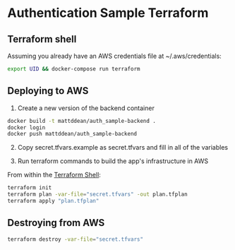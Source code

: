 # Authentication Sample Terraform

## Terraform shell

Assuming you already have an AWS credentials file at ~/.aws/credentials:

```bash
export UID && docker-compose run terraform
```

## Deploying to AWS

1. Create a new version of the backend container

```bash
docker build -t mattddean/auth_sample-backend .
docker login
docker push mattddean/auth_sample-backend
```

2. Copy secret.tfvars.example as secret.tfvars and fill in all of the variables

3. Run terraform commands to build the app's infrastructure in AWS

From within the [Terraform Shell](#terraform-shell):

```bash
terraform init
terraform plan -var-file="secret.tfvars" -out plan.tfplan
terraform apply "plan.tfplan"
```

## Destroying from AWS

```bash
terraform destroy -var-file="secret.tfvars"
```
